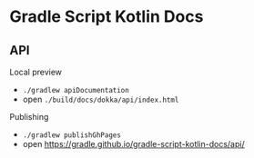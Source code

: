# Gradle Script Kotlin Docs

## API

Local preview
- `./gradlew apiDocumentation`
- open `./build/docs/dokka/api/index.html`

Publishing
- `./gradlew publishGhPages`
- open https://gradle.github.io/gradle-script-kotlin-docs/api/
